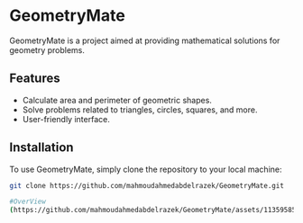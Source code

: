 # GeometryMate

GeometryMate is a project aimed at providing mathematical solutions for geometry problems.

## Features

- Calculate area and perimeter of geometric shapes.
- Solve problems related to triangles, circles, squares, and more.
- User-friendly interface.

## Installation

To use GeometryMate, simply clone the repository to your local machine:

```bash
git clone https://github.com/mahmoudahmedabdelrazek/GeometryMate.git

#OverView
(https://github.com/mahmoudahmedabdelrazek/GeometryMate/assets/113595858/638301f5-6db8-4991-8e5b-2a981242c791)

